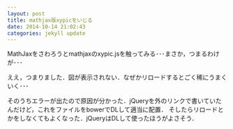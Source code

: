 ```yaml
---
layout: post
title: mathjax版xypicをいじる
date: 2014-10-14 21:02:43
categories: jekyll update
---
```

MathJaxをさわろうとmathjaxのxypic.jsを触ってみる･･･まさか，つまるわけが･･･

ええ，つまりました．図が表示されない．なぜかリロードするとごく稀にうまくいく･･･

そのうちエラーが出たので原因が分かった．jQueryを外のリンクで書いていたんだけど，これをファイルをbowerでDLして適当に配置．
そしたらリロードとかをしなくてもよくなった．jQueryはDLして使ったほうがよさそう．
